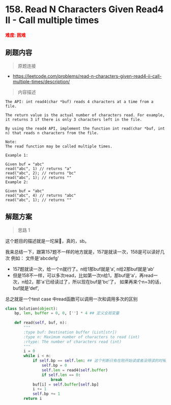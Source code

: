 # 158. Read N Characters Given Read4 II - Call multiple times

**<font color=red>难度: 困难</font>**

## 刷题内容

> 原题连接

* https://leetcode.com/problems/read-n-characters-given-read4-ii-call-multiple-times/description/

> 内容描述

```
The API: int read4(char *buf) reads 4 characters at a time from a file.

The return value is the actual number of characters read. For example, it returns 3 if there is only 3 characters left in the file.

By using the read4 API, implement the function int read(char *buf, int n) that reads n characters from the file.

Note:
The read function may be called multiple times.

Example 1: 

Given buf = "abc"
read("abc", 1) // returns "a"
read("abc", 2); // returns "bc"
read("abc", 1); // returns ""
Example 2: 

Given buf = "abc"
read("abc", 4) // returns "abc"
read("abc", 1); // returns ""
```

## 解题方案

> 思路 1

这个题目的描述就是一坨屎💩，真的，sb。

我来总结一下，跟第157题不一样的地方就是，157是就读一次，158是可以读好几次
例如：
文件是‘abcdefg’
- 157题就读一次，给一个n就行了。n给1那buf就是‘a’, n给2那buf就是‘ab’
- 但是158不一样，可以多次read，比如第一次n给1，那buf是‘a’，再read一次，n给2，那'a'已经读过了，所以现在buf是'bc'了，
如果再来个n=3的话，buf就是‘def’,

总之就是一个test case 中read函数可以调用一次和调用多次的区别

```python
class Solution(object):
    bp, len, buffer = 0, 0, [''] * 4 ## 定义全局变量
    
    def read(self, buf, n):
        """
        :type buf: Destination buffer (List[str])
        :type n: Maximum number of characters to read (int)
        :rtype: The number of characters read (int)
        """
        i = 0
        while i < n:
            if self.bp == self.len: ## 这个判断只有在刚开始读或者没得读的时候才成立
                self.bp = 0
                self.len = read4(self.buffer)
                if self.len == 0:
                    break
            buf[i] = self.buffer[self.bp]
            i += 1
            self.bp += 1
        return i
```


